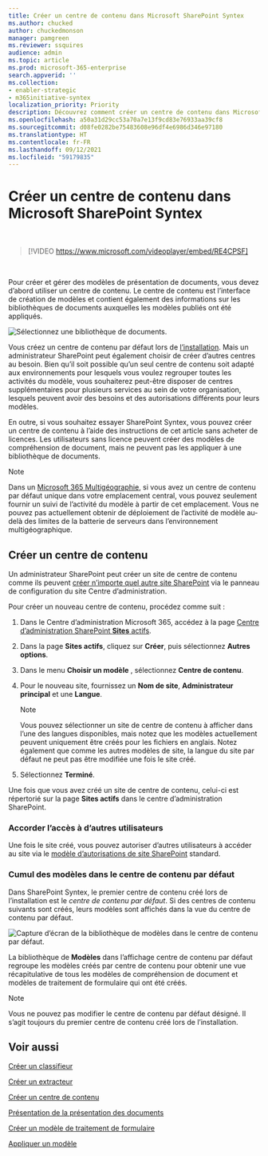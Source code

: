 ```yaml
---
title: Créer un centre de contenu dans Microsoft SharePoint Syntex
ms.author: chucked
author: chuckedmonson
manager: pamgreen
ms.reviewer: ssquires
audience: admin
ms.topic: article
ms.prod: microsoft-365-enterprise
search.appverid: ''
ms.collection:
- enabler-strategic
- m365initiative-syntex
localization_priority: Priority
description: Découvrez comment créer un centre de contenu dans Microsoft SharePoint Syntex.
ms.openlocfilehash: a50a31d29cc53a70a7e13f9cd83e76933aa39cf8
ms.sourcegitcommit: d08fe0282be75483608e96df4e6986d346e97180
ms.translationtype: HT
ms.contentlocale: fr-FR
ms.lasthandoff: 09/12/2021
ms.locfileid: "59179835"
---
```

# <a name="create-a-content-center-in-microsoft-sharepoint-syntex"></a>Créer un centre de contenu dans Microsoft SharePoint Syntex


</br>

> [!VIDEO https://www.microsoft.com/videoplayer/embed/RE4CPSF]

</br>

Pour créer et gérer des modèles de présentation de documents, vous devez d’abord utiliser un centre de contenu. Le centre de contenu est l’interface de création de modèles et contient également des informations sur les bibliothèques de documents auxquelles les modèles publiés ont été appliqués.

   ![Sélectionnez une bibliothèque de documents.](../media/content-understanding/content-center-page.png)

Vous créez un centre de contenu par défaut lors de [l’installation](set-up-content-understanding.md). Mais un administrateur SharePoint peut également choisir de créer d’autres centres au besoin. Bien qu’il soit possible qu’un seul centre de contenu soit adapté aux environnements pour lesquels vous voulez regrouper toutes les activités du modèle, vous souhaiterez peut-être disposer de centres supplémentaires pour plusieurs services au sein de votre organisation, lesquels peuvent avoir des besoins et des autorisations différents pour leurs modèles.

En outre, si vous souhaitez essayer SharePoint Syntex, vous pouvez créer un centre de contenu à l’aide des instructions de cet article sans acheter de licences. Les utilisateurs sans licence peuvent créer des modèles de compréhension de document, mais ne peuvent pas les appliquer à une bibliothèque de documents.

> [!NOTE]
> Dans un [Microsoft 365 Multigéographie](../enterprise/microsoft-365-multi-geo.md), si vous avez un centre de contenu par défaut unique dans votre emplacement central, vous pouvez seulement fournir un suivi de l’activité du modèle à partir de cet emplacement. Vous ne pouvez pas actuellement obtenir de déploiement de l’activité de modèle au-delà des limites de la batterie de serveurs dans l’environnement multigéographique. 

## <a name="create-a-content-center"></a>Créer un centre de contenu

Un administrateur SharePoint peut créer un site de centre de contenu comme ils peuvent [créer n’importe quel autre site SharePoint](/sharepoint/create-site-collection) via le panneau de configuration du site Centre d’administration.

Pour créer un nouveau centre de contenu, procédez comme suit :

1. Dans le Centre d’administration Microsoft 365, accédez à la page [Centre d’administration SharePoint **Sites** actifs](https://admin.microsoft.com/sharepoint?page=siteManagement&modern=true).

2. Dans la page **Sites actifs**, cliquez sur **Créer**, puis sélectionnez **Autres options**.

3. Dans le menu **Choisir un modèle** , sélectionnez **Centre de contenu**.

4. Pour le nouveau site, fournissez un **Nom de site**, **Administrateur principal** et une **Langue**.</br>

   > [!NOTE] 
   > Vous pouvez sélectionner un site de centre de contenu à afficher dans l’une des langues disponibles, mais notez que les modèles actuellement peuvent uniquement être créés pour les fichiers en anglais. Notez également que comme les autres modèles de site, la langue du site par défaut ne peut pas être modifiée une fois le site créé.

5. Sélectionnez **Terminé**.
 
Une fois que vous avez créé un site de centre de contenu, celui-ci est répertorié sur la page **Sites actifs** dans le centre d’administration SharePoint. 

### <a name="give-access-to-additional-users"></a>Accorder l’accès à d’autres utilisateurs
 
Une fois le site créé, vous pouvez autoriser d’autres utilisateurs à accéder au site via le [modèle d’autorisations de site SharePoint](/sharepoint/modern-experience-sharing-permissions) standard.

### <a name="roll-up-of-models-in-the-default-content-center"></a>Cumul des modèles dans le centre de contenu par défaut

Dans SharePoint Syntex, le premier centre de contenu créé lors de l’installation est le *centre de contenu par défaut*. Si des centres de contenu suivants sont créés, leurs modèles sont affichés dans la vue du centre de contenu par défaut.

![Capture d’écran de la bibliothèque de modèles dans le centre de contenu par défaut.](../media/content-understanding/model-library-default-content-center.png)

La bibliothèque de **Modèles** dans l’affichage centre de contenu par défaut regroupe les modèles créés par centre de contenu pour obtenir une vue récapitulative de tous les modèles de compréhension de document et modèles de traitement de formulaire qui ont été créés.

> [!NOTE]
> Vous ne pouvez pas modifier le centre de contenu par défaut désigné. Il s’agit toujours du premier centre de contenu créé lors de l’installation. 

## <a name="see-also"></a>Voir aussi
[Créer un classifieur](create-a-classifier.md)

[Créer un extracteur](create-an-extractor.md)

[Créer un centre de contenu](create-a-content-center.md)

[Présentation de la présentation des documents](document-understanding-overview.md)

[Créer un modèle de traitement de formulaire](create-a-form-processing-model.md)

[Appliquer un modèle](apply-a-model.md)
